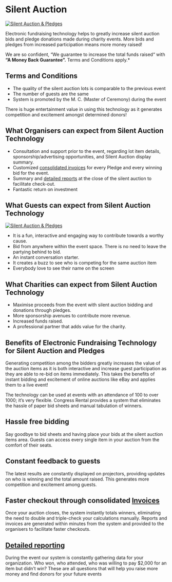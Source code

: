 Silent Auction
==============

[ ![Silent Auction &amp; Pledges](/wp-content/uploads/2011/09/16.png)](/wp-content/uploads/2011/09/16.png)

Electronic fundraising technology helps to greatly increase silent auction bids and pledge donations made during charity events. More bids and pledges from increased participation means more money raised!

We are so confident, &ldquo;We guarantee to increase the total funds raised&ldquo; with **&ldquo;A Money Back Guarantee&rdquo;.** Terms and Conditions apply.\*

## Terms and Conditions
 - The quality of the silent auction lots is comparable to the previous event
 - The number of guests are the same
 - System is promoted by the M. C. (Master of Ceremony) during the event

There is huge entertainment value in using this technology as it generates competition and excitement amongst determined donors!

## What Organisers can expect from Silent Auction Technology
 - Consultation and support prior to the event, regarding lot item details, sponsorship/advertising opportunities, and Silent Auction display summary.
 - Customized [consolidated invoices](wp-content/uploads/2011/09/silent_auction_invoice.png) for every Pledge and every winning bid for the event.
 - Summary and [detailed reports](wp-content/uploads/2011/09/silent_auction_report.png) at the close of the silent auction to facilitate check-out.
 - Fantastic return on investment

## What Guests can expect from Silent Auction Technology
[ ![Silent Auction &amp; Pledges](/wp-content/uploads/2011/09/22.png)](/wp-content/uploads/2011/09/22.png)
 - It is a fun, interactive and engaging way to contribute towards a worthy cause.
 - Bid from anywhere within the event space. There is no need to leave the partying behind to bid.
 - An instant conversation starter.
 - It creates a buzz to see who is competing for the same auction item
 - Everybody love to see their name on the screen

## What Charities can expect from Silent Auction Technology
 - Maximise proceeds from the event with silent auction bidding and donations through pledges.
 - More sponsorship avenues to contribute more revenue.
 - Increased funds raised.
 - A professional partner that adds value for the charity.

## Benefits of Electronic Fundraising Technology for Silent Auction and Pledges
Generating competition among the bidders greatly increases the value of the auction items as it is both interactive and increase guest participation as they are able to re-bid on items immediately. This takes the benefits of instant bidding and excitement of online auctions like eBay and applies them to a live event!

The technology can be used at events with an attendance of 100 to over 1000; it’s very flexible. Congress Rental provides a system that eliminates the hassle of paper bid sheets and manual tabulation of winners.

## Hassle free bidding
Say goodbye to bid sheets and having place your bids at the silent auction items area. Guests can access every single item in your auction from the comfort of their seats.

## Constant feedback to guests
The latest results are constantly displayed on projectors, providing updates on who is winning and the total amount raised. This generates more competition and excitement among guests.

## Faster checkout through consolidated [Invoices](wp-content/uploads/2011/09/silent_auction_invoice.png) 
Once your auction closes, the system instantly totals winners, eliminating the need to double and triple-check your calculations manually. Reports and invoices are generated within minutes from the system and provided to the organisers to facilitate faster checkouts.

##  [Detailed reporting ](wp-content/uploads/2011/09/silent_auction_report.png) 
During the event our system is constantly gathering data for your organization. Who won, who attended, who was willing to pay $2,000 for an item but didn’t win? These are all questions that will help you raise more money and find donors for your future events
